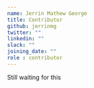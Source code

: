 ```yaml
---
name: Jerrin Mathew George
title: Contributor
github: jerrinmg
twitter: ""
linkedin: ""
slack: ""
joining_date: ""
role : contributor
---
```


Still waiting for this
